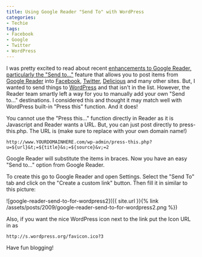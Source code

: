 ```yaml
---
title: Using Google Reader "Send To" with WordPress
categories:
- Techie
tags:
- Facebook
- Google
- Twitter
- WordPress
---
```


I was pretty excited to read about recent [enhancements to Google Reader, particularly the "Send to..."](http://googlereader.blogspot.com/2009/08/flurry-of-features-for-feed-readers.html) feature that allows you to post items from [Google Reader](http://www.google.com/reader/) into [Facebook](http://www.facebook.com/), [Twitter](http://twitter.com/), [Delicious](http://www.delicious.com/) and many other sites.
But, I wanted to send things to [WordPress](http://www.wordpress.org/) and that isn't in the list. However, the Reader team smartly left a way for you to manually add your own "Send to..." destinations. I considered this and thought it may match well with WordPress built-in "Press this" function. And it does!

You cannot use the "Press this..." function directly in Reader as it is Javascript and Reader wants a URL. But, you can just post directly to press-this.php. The URL is (make sure to replace with your own domain name!)

`http://www.YOURDOMAINHERE.com/wp-admin/press-this.php?u=${url}&t;=${title}&s;=${source}&v;=2`

Google Reader will substitute the items in braces. Now you have an easy "Send to..." option from Google Reader.

To create this go to Google Reader and open Settings. Select the "Send To" tab and click on the "Create a custom link" button. Then fill it in similar to this picture:

![google-reader-send-to-for-wordpress2]({{ site.url }}{% link /assets/posts/2009/google-reader-send-to-for-wordpress2.png %})

Also, if you want the nice WordPress icon next to the link put the Icon URL in as

`http://s.wordpress.org/favicon.ico?3`

Have fun blogging!
